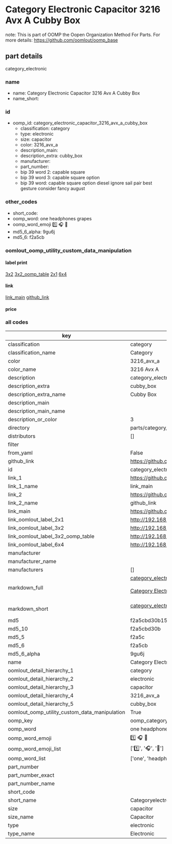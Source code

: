 # Category Electronic Capacitor 3216 Avx A Cubby Box  

note: This is part of OOMP the Oopen Organization Method For Parts. For more details: https://github.com/oomlout/oomp_base

##  part details



category_electronic

### name
* name: Category Electronic Capacitor 3216 Avx A Cubby Box
* name_short: 
### id
* oomp_id: category_electronic_capacitor_3216_avx_a_cubby_box
  * classification: category
  * type: electronic
  * size: capacitor
  * color: 3216_avx_a
  * description_main: 
  * description_extra: cubby_box
  * manufacturer: 
  * part_number: 
  * bip 39 word 2: capable square
  * bip 39 word 3: capable square option
  * bip 39 word: capable square option diesel ignore sail pair best gesture consider fancy august

### other_codes
* short_code: 
* oomp_word: one headphones grapes
* oomp_word_emoji :one: :headphones: :grapes:
* md5_6_alpha: 9gu6j
* md5_6: f2a5cb






### oomlout_oomp_utility_custom_data_manipulation
#### label print
[3x2](http://192.168.1.245:1112/?label=oomp%209gu6j)
[3x2_oomp_table](http://192.168.1.107:1112/?label=oomp%209gu6j)
[2x1](http://192.168.1.242:1112/?label=oomp%209gu6j)
[6x4](http://192.168.1.55:1112/?label=oomp%209gu6j)    

#### link

[link_main](https://github.com/oomlout/oomlout_oomp_current_version_messy/tree/main/parts/category_electronic_capacitor_3216_avx_a_cubby_box) [github_link](https://github.com/oomlout/oomlout_oomp_part_src/tree/main/parts/category_electronic_capacitor_3216_avx_a_cubby_box)                             

#### price







### all codes 
| key | value |  
| --- | --- |  
| classification | category |  
| classification_name | Category |  
| color | 3216_avx_a |  
| color_name | 3216 Avx A |  
| description | category_electronic |  
| description_extra | cubby_box |  
| description_extra_name | Cubby Box |  
| description_main |  |  
| description_main_name |  |  
| description_or_color | 3  |  
| directory | parts/category_electronic_capacitor_3216_avx_a_cubby_box |  
| distributors | [] |  
| filter |  |  
| from_yaml | False |  
| github_link | https://github.com/oomlout/oomlout_oomp_part_src/tree/main/parts/category_electronic_capacitor_3216_avx_a_cubby_box |  
| id | category_electronic_capacitor_3216_avx_a_cubby_box |  
| link_1 | https://github.com/oomlout/oomlout_oomp_current_version_messy/tree/main/parts/category_electronic_capacitor_3216_avx_a_cubby_box |  
| link_1_name | link_main |  
| link_2 | https://github.com/oomlout/oomlout_oomp_part_src/tree/main/parts/category_electronic_capacitor_3216_avx_a_cubby_box |  
| link_2_name | github_link |  
| link_main | https://github.com/oomlout/oomlout_oomp_current_version_messy/tree/main/parts/category_electronic_capacitor_3216_avx_a_cubby_box |  
| link_oomlout_label_2x1 | http://192.168.1.242:1112/?label=oomp%209gu6j |  
| link_oomlout_label_3x2 | http://192.168.1.245:1112/?label=oomp%209gu6j |  
| link_oomlout_label_3x2_oomp_table | http://192.168.1.107:1112/?label=oomp%209gu6j |  
| link_oomlout_label_6x4 | http://192.168.1.55:1112/?label=oomp%209gu6j |  
| manufacturer |  |  
| manufacturer_name |  |  
| manufacturers | [] |  
| markdown_full | [category_electronic_capacitor_3216_avx_a_cubby_box](https://github.com/oomlout/oomlout_oomp_current_version_messy/tree/main/parts/category_electronic_capacitor_3216_avx_a_cubby_box)<br>[](https://github.com/oomlout/oomlout_oomp_current_version_messy/tree/main/parts/category_electronic_capacitor_3216_avx_a_cubby_box)<br>[Category Electronic Capacitor 3216 Avx A Cubby Box](https://github.com/oomlout/oomlout_oomp_current_version_messy/tree/main/parts/category_electronic_capacitor_3216_avx_a_cubby_box)<br><br> |  
| markdown_short | [category_electronic_capacitor_3216_avx_a_cubby_box](https://github.com/oomlout/oomlout_oomp_current_version_messy/tree/main/parts/category_electronic_capacitor_3216_avx_a_cubby_box)<br><br> |  
| md5 | f2a5cbd30b1553e2f8b863d93774d90f |  
| md5_10 | f2a5cbd30b |  
| md5_5 | f2a5c |  
| md5_6 | f2a5cb |  
| md5_6_alpha | 9gu6j |  
| name | Category Electronic Capacitor 3216 Avx A Cubby Box |  
| oomlout_detail_hierarchy_1 | category |  
| oomlout_detail_hierarchy_2 | electronic |  
| oomlout_detail_hierarchy_3 | capacitor |  
| oomlout_detail_hierarchy_4 | 3216_avx_a |  
| oomlout_detail_hierarchy_5 | cubby_box |  
| oomlout_oomp_utility_custom_data_manipulation | True |  
| oomp_key | oomp_category_electronic_capacitor_3216_avx_a_cubby_box |  
| oomp_word | one headphones grapes |  
| oomp_word_emoji | :one: :headphones: :grapes: |  
| oomp_word_emoji_list | [':one:', ':headphones:', ':grapes:'] |  
| oomp_word_list | ['one', 'headphones', 'grapes'] |  
| part_number |  |  
| part_number_exact |  |  
| part_number_name |  |  
| short_code |  |  
| short_name | Categoryelectronic |  
| size | capacitor |  
| size_name | Capacitor |  
| type | electronic |  
| type_name | Electronic |  
